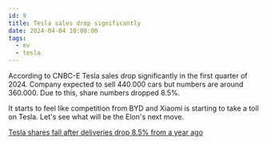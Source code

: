 ```yaml
---
id: 9
title: Tesla sales drop significantly
date: 2024-04-04 10:08:00
tags: 
  - ev
  - tesla
---
```


According to CNBC-E Tesla sales drop significantly in the first quarter of 2024. Company expected to sell 440.000 cars but numbers are around 360.000. Due to this, share numbers dropped 8.5%.

It starts to feel like competition from BYD and Xiaomi is starting to take a toll on Tesla. Let's see what will be the Elon's next move. 

[Tesla shares fall after deliveries drop 8.5% from a year ago](https://www.cnbc.com/2024/04/02/tesla-tsla-q1-2024-vehicle-delivery-and-production-numbers.html?utm_source=tldrnewsletter)
